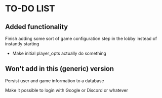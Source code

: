 TO-DO LIST
==========

Added functionality
-------------------

Finish adding some sort of game configuration step in the lobby instead of instantly starting
* Make initial player_opts actually do something


Won't add in this (generic) version
-----------------------------------

Persist user and game information to a database

Make it possible to login with Google or Discord or whatever
